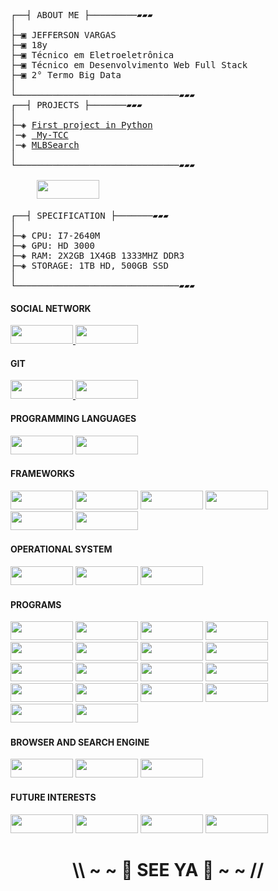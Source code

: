 <pre>
┌──┤ ABOUT ME ├─────────▰▰▰
│
├─▣ JEFFERSON VARGAS
├─▣ 18y
├─▣ Técnico em Eletroeletrônica
├─▣ Técnico em Desenvolvimento Web Full Stack
├─▣ 2° Termo Big Data
│
└───────────────────────────────▰▰▰
┌──┤ PROJECTS ├───────▰▰▰
│
├─◈ <a href="https://github.com/JeffeVargasP/First-Project">First project in Python</a>
│─◈ <a href="https://github.com/JeffeVargasP/My-TCC"> My-TCC</a>
│─◈ <a href="https://github.com/JeffeVargasP/MLBSearch">MLBSearch</a>
│
└───────────────────────────────▰▰▰
          
     <img height="30" width="100" src="https://img.shields.io/badge/Fujitsu-FF0000.svg?style=for-the-badge&logo=Fujitsu&logoColor=white">

┌──┤ SPECIFICATION ├───────▰▰▰
│
├─◈ CPU: I7-2640M
├─◈ GPU: HD 3000
├─◈ RAM: 2X2GB 1X4GB 1333MHZ DDR3
├─◈ STORAGE: 1TB HD, 500GB SSD
│
└───────────────────────────────▰▰▰
</pre>

<h4> SOCIAL NETWORK </h4>
     <p>
          <a href="https://www.linkedin.com/in/jeffvpf/"> <img height="30" width="100" src="https://img.shields.io/badge/LinkedIn-0A66C2.svg?style=for-the-badge&logo=LinkedIn&logoColor=white">
          </a>
          <a href="https://t.me/JeffVargas"> <img height="30" width="100" src="https://img.shields.io/badge/Telegram-2CA5E0?style=for-the-badge&logo=telegram&logoColor=white">
          </a>
     </p>
  
<h4> GIT </h4>
     <p>
          <a href="https://gitlab.com/JeffeVargasP"> <img height="30" width="100" src="https://img.shields.io/badge/GitLab-FC6D26.svg?style=for-the-badge&logo=GitLab&logoColor=white">
          </a>
          <a href="https://github.com/JeffeVargasP"> <img height="30" width="100" src="https://img.shields.io/badge/GitHub-181717.svg?style=for-the-badge&logo=GitHub&logoColor=white">
          </a>
     </p>
  
<h4> PROGRAMMING LANGUAGES </h4>
     <p>
          <img height="30" width="100" src="https://img.shields.io/badge/Python-3776AB.svg?style=for-the-badge&logo=Python&logoColor=white">
          <img height="30" width="100" src="https://img.shields.io/badge/JavaScript-F7DF1E.svg?style=for-the-badge&logo=JavaScript&logoColor=black">
     </p>
  
<h4> FRAMEWORKS </h4>
     <p>
          <img height="30" width="100" src="https://img.shields.io/badge/React-61DAFB.svg?style=for-the-badge&logo=React&logoColor=black">
          <img height="30" width="100" src="https://img.shields.io/badge/Express-000000.svg?style=for-the-badge&logo=Express&logoColor=white">
          <img height="30" width="100" src="https://img.shields.io/badge/Tailwind%20CSS-06B6D4.svg?style=for-the-badge&logo=Tailwind-CSS&logoColor=white">
          <img height="30" width="100" src="https://img.shields.io/badge/Bootstrap-7952B3.svg?style=for-the-badge&logo=Bootstrap&logoColor=white">
          <img height="30" width="100" src="https://img.shields.io/badge/Django-092E20.svg?style=for-the-badge&logo=Django&logoColor=white">
          <img height="30" width="100" src="https://img.shields.io/badge/Flask-000000.svg?style=for-the-badge&logo=Flask&logoColor=white">
     </p>


<h4> OPERATIONAL SYSTEM </h4>
     <p>
          <img height="30" width="100" src="https://img.shields.io/badge/Windows-0078D6.svg?style=for-the-badge&logo=Windows&logoColor=white">
          <img height="30" width="100" src="https://img.shields.io/badge/Linux%20Mint-87CF3E?style=for-the-badge&logo=Linux%20Mint&logoColor=white">
          <img height="30" width="100" src="https://img.shields.io/badge/Android-3DDC84.svg?style=for-the-badge&logo=Android&logoColor=white">
     </p>
  
<h4> PROGRAMS </h4>
     <p>
          <img height="30" width="100" src="https://img.shields.io/badge/Adobe%20Photoshop-31A8FF.svg?style=for-the-badge&logo=Adobe-Photoshop&logoColor=white">
          <img height="30" width="100" src="https://img.shields.io/badge/Audacity-0000CC.svg?style=for-the-badge&logo=Audacity&logoColor=white">
          <img height="30" width="100" src="https://img.shields.io/badge/Microsoft%20Word-2B579A.svg?style=for-the-badge&logo=Microsoft-Word&logoColor=white">
          <img height="30" width="100" src="https://img.shields.io/badge/Microsoft%20PowerPoint-B7472A.svg?style=for-the-badge&logo=Microsoft-PowerPoint&logoColor=white">
          <img height="30" width="100" src="https://img.shields.io/badge/Microsoft%20Excel-217346.svg?style=for-the-badge&logo=Microsoft-Excel&logoColor=white">
          <img height="30" width="100" src="https://img.shields.io/badge/Arduino-00979D.svg?style=for-the-badge&logo=Arduino&logoColor=white">
          <img height="30" width="100" src="https://img.shields.io/badge/Docker-2496ED.svg?style=for-the-badge&logo=Docker&logoColor=white">
          <img height="30" width="100" src="https://img.shields.io/badge/Anaconda-44A833.svg?style=for-the-badge&logo=Anaconda&logoColor=white">
          <img height="30" width="100" src="https://img.shields.io/badge/Discord-5865F2.svg?style=for-the-badge&logo=Discord&logoColor=white">
          <img height="30" width="100" src="https://img.shields.io/badge/Font%20Awesome-528DD7.svg?style=for-the-badge&logo=Font-Awesome&logoColor=white">
          <img height="30" width="100" src="https://img.shields.io/badge/Glassdoor-0CAA41.svg?style=for-the-badge&logo=Glassdoor&logoColor=white">
          <img height="30" width="100" src="https://img.shields.io/badge/Google%20Drive-4285F4.svg?style=for-the-badge&logo=Google-Drive&logoColor=white">
          <img height="30" width="100" src="https://img.shields.io/badge/Heroku-430098.svg?style=for-the-badge&logo=Heroku&logoColor=white">
          <img height="30" width="100" src="https://img.shields.io/badge/Netlify-00C7B7.svg?style=for-the-badge&logo=Netlify&logoColor=white">
          <img height="30" width="100" src="https://img.shields.io/badge/Nextcloud-0082C9.svg?style=for-the-badge&logo=Nextcloud&logoColor=white">
          <img height="30" width="100" src="https://img.shields.io/badge/Notion-000000.svg?style=for-the-badge&logo=Notion&logoColor=white">
          <img height="30" width="100" src="https://img.shields.io/badge/Opera-FF1B2D.svg?style=for-the-badge&logo=Opera&logoColor=white">
          <img height="30" width="100" src="https://img.shields.io/badge/ProtonMail-8B89CC.svg?style=for-the-badge&logo=ProtonMail&logoColor=white">
     </p>
  
<h4> BROWSER AND SEARCH ENGINE </h4>
     <p>
          <img height="30" width="100" src="https://img.shields.io/badge/DuckDuckGo-DE5833.svg?style=for-the-badge&logo=DuckDuckGo&logoColor=white">
          <img height="30" width="100" src="https://img.shields.io/badge/Brave-FB542B.svg?style=for-the-badge&logo=Brave&logoColor=white">
          <img height="30" width="100" src="https://img.shields.io/badge/Opera-FF1B2D.svg?style=for-the-badge&logo=Opera&logoColor=white">
     </p>
     
 <h4> FUTURE INTERESTS </h4>
     <p>
          <img height="30" width="100" src="https://img.shields.io/badge/Flutter-02569B.svg?style=for-the-badge&logo=Flutter&logoColor=white">
          <img height="30" width="100" src="https://img.shields.io/badge/Java-007396.svg?style=for-the-badge&logo=Java&logoColor=white">
          <img height="30" width="100" src="https://img.shields.io/badge/Spring%20Boot-6DB33F.svg?style=for-the-badge&logo=Spring-Boot&logoColor=white">
          <img height="30" width="100" src="https://img.shields.io/badge/Ruby-CC342D.svg?style=for-the-badge&logo=Ruby&logoColor=white">
     </p>
     
<h1 align="center">\\ ~ ~ 👋 SEE YA 👋 ~ ~ //</h1>
